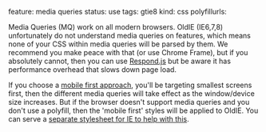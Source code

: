 feature: media queries
status: use
tags: gtie8
kind: css
polyfillurls:

Media Queries (MQ) work on all modern browsers. OldIE (IE6,7,8) unfortunately do not understand media queries on features, which means none of your CSS within media queries will be parsed by them. We recommend you make peace with that (or use Chrome Frame), but if you absolutely cannot, then you can use [Respond.js](https://github.com/scottjehl/Respond) but be aware it has performance overhead that slows down page load.

If you choose a [mobile first approach](http://bradfrostweb.com/blog/web/mobile-first-responsive-web-design/), you'll be targeting smallest screens first, then the different media queries will take effect as the window/device size increases. But if the browser doesn't support media queries and you don't use a polyfill, then the 'mobile first' styles will be applied to OldIE. You can serve a [separate stylesheet for IE to help with this](http://nicolasgallagher.com/mobile-first-css-sass-and-ie/).

